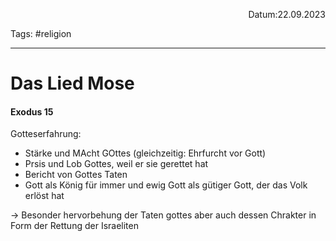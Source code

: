 <p align="right">Datum:22.09.2023</p>

Tags: #religion 

---

# Das Lied Mose
#### Exodus 15
Gotteserfahrung:
- Stärke und MAcht GOttes (gleichzeitig: Ehrfurcht vor Gott)
- Prsis und Lob Gottes, weil er sie gerettet hat
- Bericht von Gottes Taten
- Gott als König für immer und ewig
  Gott als gütiger Gott, der das Volk erlöst hat

→
Besonder hervorbehung der Taten gottes aber auch dessen Chrakter in Form der Rettung der Israeliten